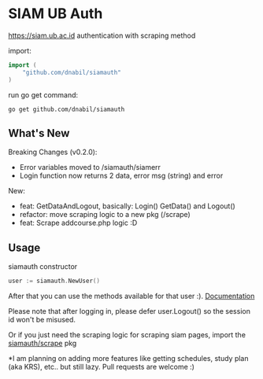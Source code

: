 # SIAM UB Auth

https://siam.ub.ac.id authentication with scraping method

import:

```go
import (
	"github.com/dnabil/siamauth"
)
```

run go get command:

```
go get github.com/dnabil/siamauth
```

## What's New

Breaking Changes (v0.2.0):

- Error variables moved to /siamauth/siamerr
- Login function now returns 2 data, error msg (string) and error

New:

- feat: GetDataAndLogout, basically: Login() GetData() and Logout()
- refactor: move scraping logic to a new pkg (/scrape)
- feat: Scrape addcourse.php logic :D

## Usage

siamauth constructor

```go
user := siamauth.NewUser()
```

After that you can use the methods available for that user :). <a href="https://pkg.go.dev/github.com/dnabil/siamauth" target="_blank">Documentation</a>

Please note that after logging in, please defer user.Logout() so the session id won't be misused.

Or if you just need the scraping logic for scraping siam pages, import the <a href="/dnabil/siamauth/tree/main/scrape" target="_blank">siamauth/scrape</a> pkg

\*I am planning on adding more features like getting schedules, study plan (aka KRS), etc.. but still lazy.
Pull requests are welcome :)
